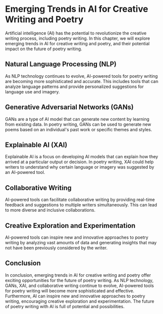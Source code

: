 Emerging Trends in AI for Creative Writing and Poetry
===============================================================================================================================

Artificial intelligence (AI) has the potential to revolutionize the creative writing process, including poetry writing. In this chapter, we will explore emerging trends in AI for creative writing and poetry, and their potential impact on the future of poetry writing.

Natural Language Processing (NLP)
---------------------------------

As NLP technology continues to evolve, AI-powered tools for poetry writing are becoming more sophisticated and accurate. This includes tools that can analyze language patterns and provide personalized suggestions for language use and imagery.

Generative Adversarial Networks (GANs)
--------------------------------------

GANs are a type of AI model that can generate new content by learning from existing data. In poetry writing, GANs can be used to generate new poems based on an individual's past work or specific themes and styles.

Explainable AI (XAI)
--------------------

Explainable AI is a focus on developing AI models that can explain how they arrived at a particular output or decision. In poetry writing, XAI could help writers to understand why certain language or imagery was suggested by an AI-powered tool.

Collaborative Writing
---------------------

AI-powered tools can facilitate collaborative writing by providing real-time feedback and suggestions to multiple writers simultaneously. This can lead to more diverse and inclusive collaborations.

Creative Exploration and Experimentation
----------------------------------------

AI-powered tools can inspire new and innovative approaches to poetry writing by analyzing vast amounts of data and generating insights that may not have been previously considered by the writer.

Conclusion
----------

In conclusion, emerging trends in AI for creative writing and poetry offer exciting opportunities for the future of poetry writing. As NLP technology, GANs, XAI, and collaborative writing continue to evolve, AI-powered tools for poetry writing will become more sophisticated and effective. Furthermore, AI can inspire new and innovative approaches to poetry writing, encouraging creative exploration and experimentation. The future of poetry writing with AI is full of potential and possibilities.


